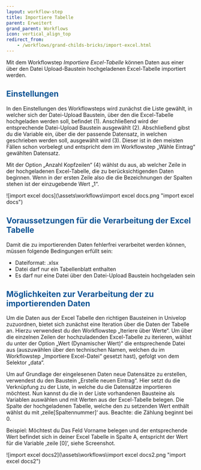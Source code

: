 ```yaml
---
layout: workflow-step
title: Importiere Tabelle
parent: Erweitert
grand_parent: Workflows
icon: vertical_align_top
redirect_from:
    - /workflows/grand-childs-bricks/import-excel.html
---
```


Mit dem Workflowstep _Importiere Excel-Tabelle_ können Daten aus einer über den Datei Upload-Baustein hochgeladenen Excel-Tabelle importiert werden.

## <span style="color:#0b5394">**Einstellungen**</span>

In den Einstellungen des Workflowsteps wird zunächst die Liste gewählt, in welcher sich der Datei-Upload Baustein, über den die Excel-Tabelle hochgeladen werden soll, befindet (1). Anschließend wird der entsprechende Datei-Upload Baustein ausgewählt (2). Abschließend gibst du die Variable ein, über die der passende Datensatz, in welchen geschrieben werden soll, ausgewählt wird (3). Dieser ist in den meisten Fällen schon vorbelegt und entspricht dem im Workflowstep „Wähle Eintrag“ gewählten Datensatz.

Mit der Option „Anzahl Kopfzeilen“ (4) wählst du aus, ab welcher Zeile in der hochgeladenen Excel-Tabelle, die zu berücksichtigenden Daten beginnen. Wenn in der ersten Zeile also die die Bezeichnungen der Spalten stehen ist der einzugebende Wert „1“.

![import excel docs](\assets\workflows\import excel docs.png "import excel docs")

## <span style="color:#0b5394">**Voraussetzungen für die Verarbeitung der Excel Tabelle**</span>

Damit die zu importierenden Daten fehlerfrei verarbeitet werden können, müssen folgende Bedingungen erfüllt sein:

-   Dateiformat: .xlsx
-   Datei darf nur ein Tabellenblatt enthalten
-   Es darf nur eine Datei über den Datei-Upload Baustein hochgeladen sein

## <span style="color:#0b5394">**Möglichkeiten zur Verarbeitung der zu importierenden Daten**</span>

Um die Daten aus der Excel Tabelle den richtigen Bausteinen in Univelop zuzuordnen, bietet sich zunächst eine Iteration über die Daten der Tabelle an. Hierzu verwendest du den Workflowstep „Iteriere über Werte“. Um über die einzelnen Zeilen der hochzuladenden Excel-Tabelle zu iterieren, wählst du unter der Option „Wert (Dynamischer Wert)“ die entsprechende Datei aus (auszuwählen über den technischen Namen, welchen du im Workflowstep „Importiere Excel-Datei“ gesetzt hast), gefolgt von dem Selektor „data“.

Um auf Grundlage der eingelesenen Daten neue Datensätze zu erstellen, verwendest du den Baustein „Erstelle neuen Eintrag“. Hier setzt du die Verknüpfung zu der Liste, in welche du die Datensätze importieren möchtest. Nun kannst du die in der Liste vorhandenen Bausteine als Variablen auswählen und mit Werten aus der Excel-Tabelle belegen. Die Spalte der hochgeladenen Tabelle, welche den zu setzenden Wert enthält wählst du mit ‚zeile[Spaltennummer]‘ aus. Beachte: die Zählung beginnt bei 0.

Beispiel:
Möchtest du Das Feld Vorname belegen und der entsprechende Wert befindet sich in deiner Excel Tabelle in Spalte A, entspricht der Wert für die Variable ‚zeile [0]‘, siehe Screenshot.

![import excel docs2](\assets\workflows\import excel docs2.png "import excel docs2")
